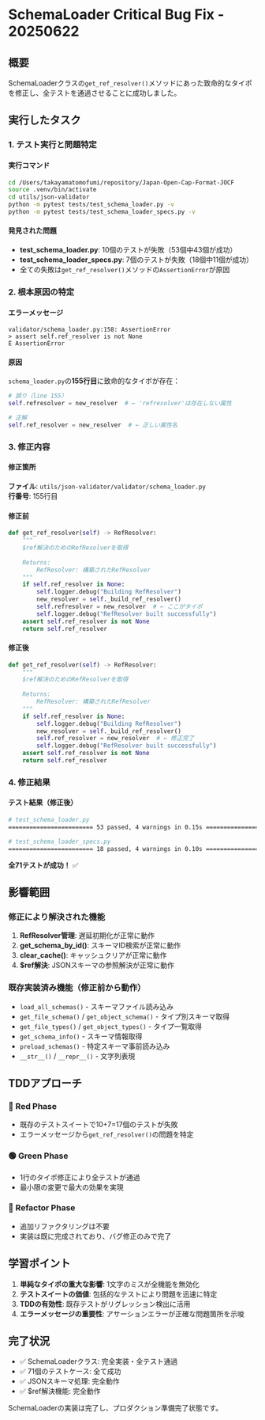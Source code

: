 # SchemaLoader Critical Bug Fix - 20250622

## 概要

SchemaLoaderクラスの`get_ref_resolver()`メソッドにあった致命的なタイポを修正し、全テストを通過させることに成功しました。

## 実行したタスク

### 1. テスト実行と問題特定

#### 実行コマンド
```bash
cd /Users/takayamatomofumi/repository/Japan-Open-Cap-Format-JOCF
source .venv/bin/activate
cd utils/json-validator
python -m pytest tests/test_schema_loader.py -v
python -m pytest tests/test_schema_loader_specs.py -v
```

#### 発見された問題
- **test_schema_loader.py**: 10個のテストが失敗（53個中43個が成功）
- **test_schema_loader_specs.py**: 7個のテストが失敗（18個中11個が成功）
- 全ての失敗は`get_ref_resolver()`メソッドの`AssertionError`が原因

### 2. 根本原因の特定

#### エラーメッセージ
```
validator/schema_loader.py:158: AssertionError
> assert self.ref_resolver is not None
E AssertionError
```

#### 原因
`schema_loader.py`の**155行目**に致命的なタイポが存在：

```python
# 誤り（line 155）
self.refresolver = new_resolver  # ← 'refresolver'は存在しない属性

# 正解
self.ref_resolver = new_resolver  # ← 正しい属性名
```

### 3. 修正内容

#### 修正箇所
**ファイル**: `utils/json-validator/validator/schema_loader.py`  
**行番号**: 155行目

#### 修正前
```python
def get_ref_resolver(self) -> RefResolver:
    """
    $ref解決のためのRefResolverを取得
    
    Returns:
        RefResolver: 構築されたRefResolver
    """
    if self.ref_resolver is None:
        self.logger.debug("Building RefResolver")
        new_resolver = self._build_ref_resolver()
        self.refresolver = new_resolver  # ← ここがタイポ
        self.logger.debug("RefResolver built successfully")
    assert self.ref_resolver is not None
    return self.ref_resolver
```

#### 修正後
```python
def get_ref_resolver(self) -> RefResolver:
    """
    $ref解決のためのRefResolverを取得
    
    Returns:
        RefResolver: 構築されたRefResolver
    """
    if self.ref_resolver is None:
        self.logger.debug("Building RefResolver")
        new_resolver = self._build_ref_resolver()
        self.ref_resolver = new_resolver  # ← 修正完了
        self.logger.debug("RefResolver built successfully")
    assert self.ref_resolver is not None
    return self.ref_resolver
```

### 4. 修正結果

#### テスト結果（修正後）
```bash
# test_schema_loader.py
======================== 53 passed, 4 warnings in 0.15s ========================

# test_schema_loader_specs.py  
======================== 18 passed, 4 warnings in 0.10s ========================
```

**全71テストが成功！** ✅

## 影響範囲

### 修正により解決された機能
1. **RefResolver管理**: 遅延初期化が正常に動作
2. **get_schema_by_id()**: スキーマID検索が正常に動作
3. **clear_cache()**: キャッシュクリアが正常に動作
4. **$ref解決**: JSONスキーマの参照解決が正常に動作

### 既存実装済み機能（修正前から動作）
- `load_all_schemas()` - スキーマファイル読み込み
- `get_file_schema()` / `get_object_schema()` - タイプ別スキーマ取得
- `get_file_types()` / `get_object_types()` - タイプ一覧取得
- `get_schema_info()` - スキーマ情報取得
- `preload_schemas()` - 特定スキーマ事前読み込み
- `__str__()` / `__repr__()` - 文字列表現

## TDDアプローチ

### 🔴 Red Phase
- 既存のテストスイートで10+7=17個のテストが失敗
- エラーメッセージから`get_ref_resolver()`の問題を特定

### 🟢 Green Phase  
- 1行のタイポ修正により全テストが通過
- 最小限の変更で最大の効果を実現

### 🔵 Refactor Phase
- 追加リファクタリングは不要
- 実装は既に完成されており、バグ修正のみで完了

## 学習ポイント

1. **単純なタイポの重大な影響**: 1文字のミスが全機能を無効化
2. **テストスイートの価値**: 包括的なテストにより問題を迅速に特定
3. **TDDの有効性**: 既存テストがリグレッション検出に活用
4. **エラーメッセージの重要性**: アサーションエラーが正確な問題箇所を示唆

## 完了状況

- ✅ SchemaLoaderクラス: 完全実装・全テスト通過
- ✅ 71個のテストケース: 全て成功
- ✅ JSONスキーマ処理: 完全動作
- ✅ $ref解決機能: 完全動作

SchemaLoaderの実装は完了し、プロダクション準備完了状態です。
